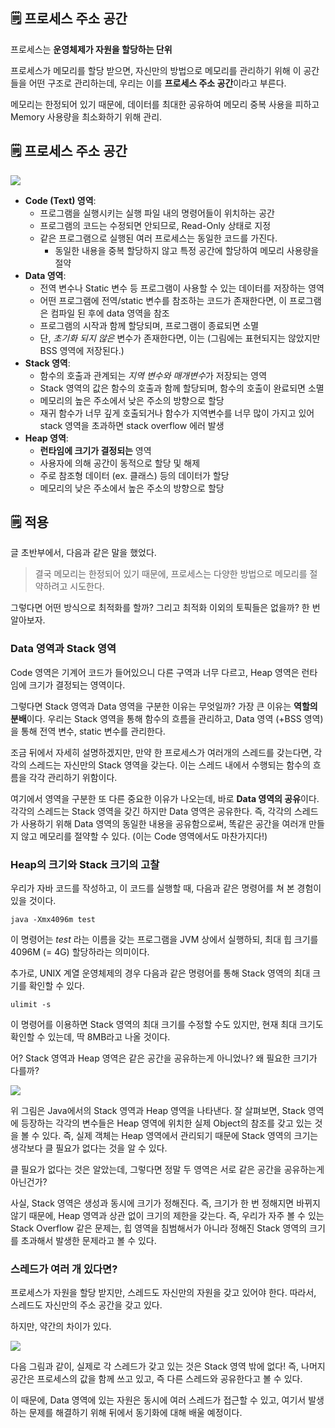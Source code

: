 ## 🗒️ 프로세스 주소 공간

프로세스는 **운영체제가 자원을 할당하는 단위**

프로세스가 메모리를 할당 받으면, 자신만의 방법으로 메모리를 관리하기 위해 이 공간들을 어떤 구조로 관리하는데, 우리는 이를 **프로세스 주소 공간**이라고 부른다.

메모리는 한정되어 있기 때문에, 데이터를 최대한 공유하여 메모리 중복 사용을 피하고 Memory 사용량을 최소화하기 위해 관리.

## 🗒️ 프로세스 주소 공간

<img src="https://github.com/Fun-Fun-Study/CS-Study/assets/18045556/aad4e075-4dfa-4e7d-b7b3-2dcec958b8cc">

- **Code (Text) 영역**:
  - 프로그램을 실행시키는 실행 파일 내의 명령어들이 위치하는 공간
  - 프로그램의 코드는 수정되면 안되므로, Read-Only 상태로 지정
  - 같은 프로그램으로 실행된 여러 프로세스는 동일한 코드를 가진다.
    - 동일한 내용을 중복 할당하지 않고 특정 공간에 할당하여 메모리 사용량을 절약
- **Data 영역**:
  - 전역 변수나 Static 변수 등 프로그램이 사용할 수 있는 데이터를 저장하는 영역
  - 어떤 프로그램에 전역/static 변수를 참조하는 코드가 존재한다면, 이 프로그램은 컴파일 된 후에 data 영역을 참조
  - 프로그램의 시작과 함께 할당되며, 프로그램이 종료되면 소멸
  - 단, *초기화 되지 않은* 변수가 존재한다면, 이는 (그림에는 표현되지는 않았지만 BSS 영역에 저장된다.)
- **Stack 영역**:
  - 함수의 호출과 관계되는 *지역 변수와 매개변수*가 저장되는 영역
  - Stack 영역의 값은 함수의 호출과 함께 할당되며, 함수의 호출이 완료되면 소멸
  - 메모리의 높은 주소에서 낮은 주소의 방향으로 할당
  - 재귀 함수가 너무 깊게 호출되거나 함수가 지역변수를 너무 많이 가지고 있어 stack 영역을 초과하면 stack overflow 에러 발생
- **Heap 영역**:
  - **런타임에 크기가 결정되는** 영역
  - 사용자에 의해 공간이 동적으로 할당 및 해제
  - 주로 참조형 데이터 (ex. 클래스) 등의 데이터가 할당
  - 메모리의 낮은 주소에서 높은 주소의 방향으로 할당

## 🗒️ 적용

글 초반부에서, 다음과 같은 말을 했었다.

> 결국 메모리는 한정되어 있기 때문에, 프로세스는 다양한 방법으로 메모리를 절약하려고 시도한다.

그렇다면 어떤 방식으로 최적화를 할까? 그리고 최적화 이외의 토픽들은 없을까? 한 번 알아보자.

### Data 영역과 Stack 영역

Code 영역은 기계어 코드가 들어있으니 다른 구역과 너무 다르고, Heap 영역은 런타임에 크기가 결정되는 영역이다.

그렇다면 Stack 영역과 Data 영역을 구분한 이유는 무엇일까? 가장 큰 이유는 **역할의 분배**이다. 우리는 Stack 영역을 통해 함수의 흐름을 관리하고, Data 영역 (+BSS 영역)을 통해 전역 변수, static 변수를 관리한다.

조금 뒤에서 자세히 설명하겠지만, 만약 한 프로세스가 여러개의 스레드를 갖는다면, 각각의 스레드는 자신만의 Stack 영역을 갖는다. 이는 스레드 내에서 수행되는 함수의 흐름을 각각 관리하기 위함이다.

여기에서 영역을 구분한 또 다른 중요한 이유가 나오는데, 바로 **Data 영역의 공유**이다. 각각의 스레드는 Stack 영역을 갖긴 하지만 Data 영역은 공유한다. 즉, 각각의 스레드가 사용하기 위해 Data 영역의 동일한 내용을 공유함으로써, 똑같은 공간을 여러개 만들지 않고 메모리를 절약할 수 있다. (이는 Code 영역에서도 마찬가지다!)

### Heap의 크기와 Stack 크기의 고찰

우리가 자바 코드를 작성하고, 이 코드를 실행할 때, 다음과 같은 명령어를 쳐 본 경험이 있을 것이다.

```
java -Xmx4096m test
```

이 명령어는 *test* 라는 이름을 갖는 프로그램을 JVM 상에서 실행하되, 최대 힙 크기를 4096M (= 4G) 할당하라는 의미이다.

추가로, UNIX 계열 운영체제의 경우 다음과 같은 명령어를 통해 Stack 영역의 최대 크기를 확인할 수 있다.

```
ulimit -s
```

이 명령어를 이용하면 Stack 영역의 최대 크기를 수정할 수도 있지만, 현재 최대 크기도 확인할 수 있는데, 딱 8MB라고 나올 것이다.

어? Stack 영역과 Heap 영역은 같은 공간을 공유하는게 아니었나? 왜 필요한 크기가 다를까?

<img src="https://github.com/Fun-Fun-Study/CS-Study/assets/101235186/6087b876-4e85-485c-867d-10a2c3dfb9c2">

위 그림은 Java에서의 Stack 영역과 Heap 영역을 나타낸다. 잘 살펴보면, Stack 영역에 등장하는 각각의 변수들은 Heap 영역에 위치한 실제 Object의 참조를 갖고 있는 것을 볼 수 있다. 즉, 실제 객체는 Heap 영역에서 관리되기 때문에 Stack 영역의 크기는 생각보다 클 필요가 없다는 것을 알 수 있다.

클 필요가 없다는 것은 알았는데, 그렇다면 정말 두 영역은 서로 같은 공간을 공유하는게 아닌건가?

사실, Stack 영역은 생성과 동시에 크기가 정해진다. 즉, 크기가 한 번 정해지면 바뀌지 않기 때문에, Heap 영역과 상관 없이 크기의 제한을 갖는다. 즉, 우리가 자주 볼 수 있는 Stack Overflow 같은 문제는, 힙 영역을 침범해서가 아니라 정해진 Stack 영역의 크기를 초과해서 발생한 문제라고 볼 수 있다.

### 스레드가 여러 개 있다면?

프로세스가 자원을 할당 받지만, 스레드도 자신만의 자원을 갖고 있어야 한다. 따라서, 스레드도 자신만의 주소 공간을 갖고 있다.

하지만, 약간의 차이가 있다.

<img src="https://github.com/Fun-Fun-Study/CS-Study/assets/101235186/6e467b80-111c-4431-9607-ec255eacce58">

다음 그림과 같이, 실제로 각 스레드가 갖고 있는 것은 Stack 영역 밖에 없다! 즉, 나머지 공간은 프로세스의 값을 함께 쓰고 있고, 즉 다른 스레드와 공유한다고 볼 수 있다.

이 때문에, Data 영역에 있는 자원은 동시에 여러 스레드가 접근할 수 있고, 여기서 발생하는 문제를 해결하기 위해 뒤에서 동기화에 대해 배울 예정이다.
